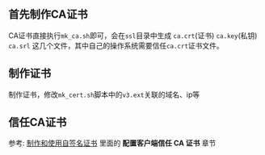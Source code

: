 
## 首先制作CA证书

CA证书直接执行`mk_ca.sh`即可，会在`ssl`目录中生成 `ca.crt`(证书) `ca.key`(私钥) `ca.srl` 这几个文件，其中自己的操作系统需要信任`ca.crt`证书文件。

## 制作证书

制作证书，修改`mk_cert.sh`脚本中的`v3.ext`关联的域名、ip等

## 信任CA证书


参考: [制作和使用自签名证书](https://zahui.fan/posts/097e5b7c/) 里面的 **配置客户端信任 CA 证书** 章节


